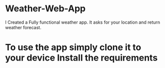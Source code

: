 # Weather-Web-App
I Created a Fully functional weather app. It asks for your location and return weather forecast.

# To use the app simply clone it to your device Install the requirements
